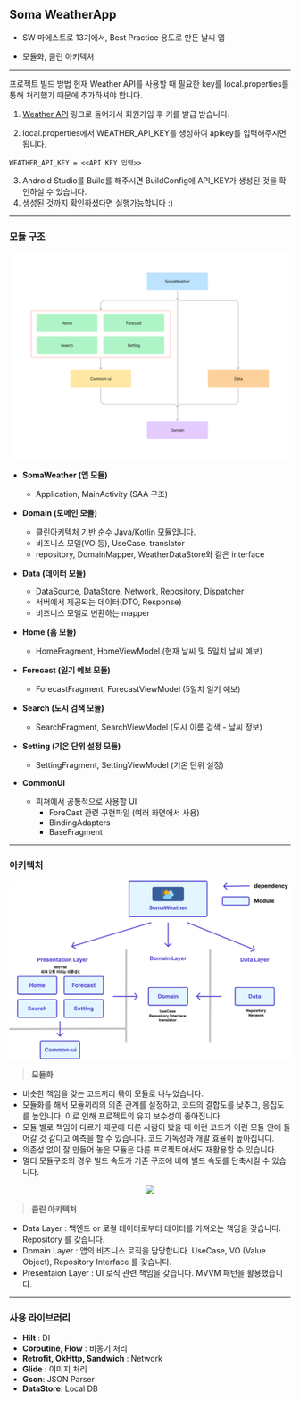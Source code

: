 ## Soma WeatherApp

 - SW 마에스트로 13기에서, Best Practice 용도로 만든 날씨 앱

- 모듈화, 클린 아키텍처

***
프로젝트 빌드 방법
현재 Weather API를 사용할 때 필요한 key를 local.properties를 통해 처리했기 때문에 추가하셔야 합니다.

1. [Weather API](https://openweathermap.org/api) 링크로 들어가서 회원가입 후 키를 발급 받습니다.

2. local.properties에서 WEATHER_API_KEY를 생성하여 apikey를 입력해주시면 됩니다.
```
WEATHER_API_KEY = <<API KEY 입력>>
```
3. Android Studio를 Build를 해주시면 BuildConfig에 API_KEY가 생성된 것을 확인하실 수 있습니다.
4. 생성된 것까지 확인하셨다면 실행가능합니다 :)

***
### 모듈 구조

<p align="center"><img width="500" src="image/module.png"></p>

- **SomaWeather (앱 모듈)**
  - Application, MainActivity (SAA 구조)

- **Domain (도메인 모듈)** 
  - 클린아키텍처 기반 순수 Java/Kotlin 모듈입니다.
  - 비즈니스 모델(VO 등), UseCase, translator
  - repository, DomainMapper, WeatherDataStore와 같은 interface

- **Data (데이터 모듈)** 
  - DataSource, DataStore, Network, Repository, Dispatcher
  - 서버에서 제공되는 데이터(DTO, Response)
  - 비즈니스 모델로 변환하는 mapper

- **Home (홈 모듈)**
  - HomeFragment, HomeViewModel (현재 날씨 및 5일치 날씨 예보)

- **Forecast (일기 예보 모듈)** 
  - ForecastFragment, ForecastViewModel (5일치 일기 예보)

- **Search (도시 검색 모듈)** 
  - SearchFragment, SearchViewModel (도시 이름 검색 - 날씨 정보)
  
- **Setting (기온 단위 설정 모듈)**
  - SettingFragment, SettingViewModel (기온 단위 설정)

- **CommonUI**
  - 피쳐에서 공통적으로 사용할 UI
    - ForeCast 관련 구현파일 (여러 화면에서 사용)
    - BindingAdapters
    - BaseFragment

***

### 아키텍처

![](image/clean_architecture.png)

> **모듈화**

- 비슷한 책임을 갖는 코드끼리 묶어 모듈로 나누었습니다.
- 모듈화를 해서 모듈끼리의 의존 관계를 설정하고, 코드의 결합도를 낮추고, 응집도를 높입니다. 이로 인해 프로젝트의 유지 보수성이 좋아집니다.
- 모듈 별로 책임이 다르기 때문에 다른 사람이 봤을 때 이런 코드가 이런 모듈 안에 들어갈 것 같다고 예측을 할 수 있습니다. 코드 가독성과 개발 효율이 높아집니다.
- 의존성 없이 잘 만들어 놓은 모듈은 다른 프로젝트에서도 재활용할 수 있습니다.
- 멀티 모듈구조의 경우 빌드 속도가 기존 구조에 비해 빌드 속도를 단축시킬 수 있습니다.

<p align="center"><img width="400" src="https://img1.daumcdn.net/thumb/R1280x0/?scode=mtistory2&fname=https%3A%2F%2Fblog.kakaocdn.net%2Fdn%2FbEoIeP%2FbtrDiUitjRr%2FKsIG3UdLcgMLNq1E6Pexy1%2Fimg.jpg"></p>

> **클린 아키텍처**

- Data Layer : 백엔드 or 로컬 데이터로부터 데이터를 가져오는 책임을 갖습니다. Repository 를 갖습니다.
- Domain Layer : 앱의 비즈니스 로직을 담당합니다. UseCase, VO (Value Object), Repository Interface 를 갖습니다.
- Presentaion Layer : UI 로직 관련 책임을 갖습니다. MVVM 패턴을 활용했습니다.

***

### 사용 라이브러리
- **Hilt** : DI
- **Coroutine, Flow** : 비동기 처리
- **Retrofit, OkHttp, Sandwich** : Network
- **Glide** : 이미지 처리
- **Gson**: JSON Parser
- **DataStore**: Local DB